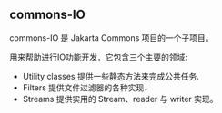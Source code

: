 ## commons-IO ##

commons-IO 是 Jakarta Commons 项目的一个子项目。

用来帮助进行IO功能开发．它包含三个主要的领域:

* Utility classes 提供一些静态方法来完成公共任务.
* Filters 提供文件过滤器的各种实现．
* Streams 提供实用的 Stream、reader 与 writer 实现。
